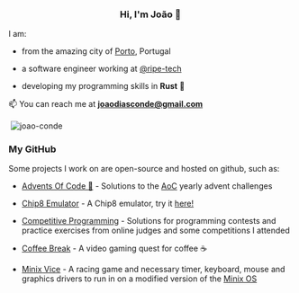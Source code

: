 <h3 align="center"> Hi, I'm João 👋 </h3>

I am:

- from the amazing city of [Porto](https://goo.gl/maps/RR8Gg3PrVteYkAWC9), Portugal

- a software engineer working at [@ripe-tech](https://github.com/ripe-tech)

- developing my programming skills in **Rust** 🦀

📫 You can reach me at **joaodiasconde@gmail.com**

<p>&nbsp;<img align="center" src="https://github-readme-stats.vercel.app/api?username=joao-conde&show_icons=true&locale=en" alt="joao-conde" /></p>

### My GitHub

Some projects I work on are open-source and hosted on github, such as:

- [Advents Of Code 🎄](https://github.com/joao-conde/advents-of-code) - Solutions to the [AoC](https://adventofcode.com/) yearly advent challenges

- [Chip8 Emulator](https://github.com/joao-conde/chip8-emulator) - A Chip8 emulator, try it [here!](https://joao-conde.github.io/chip8-emulator/)

- [Competitive Programming](https://github.com/joao-conde/competitive-programming) - Solutions for programming contests and practice exercises from online judges and some competitions I attended

- [Coffee Break](https://github.com/joao-conde/feup-djco-coffeebreak) - A video gaming quest for coffee ☕

- [Minix Vice](https://github.com/joao-conde/feup-lcom) - A racing game and necessary timer, keyboard, mouse and graphics drivers to run in on a modified version of the [Minix OS](https://www.minix3.org/)

